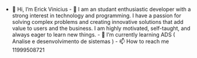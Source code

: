 - 👋 Hi, I’m Erick Vinicius - 👀 I am an studant enthusiastic developer with a strong interest in technology and programming. I have a passion for solving complex problems and creating innovative solutions that add value to users and the business. I am highly motivated, self-taught, and always eager to learn new things. - 🌱 I’m currently learning ADS ( Analise e desenvolvimento de sistemas ) - 📫 How to reach me 11999508721
<!---
RicckVinicius/RicckVinicius is a ✨ special ✨ repository because its `README.md` (this file) appears on your GitHub profile.
You can click the Preview link to take a look at your changes.
--->
